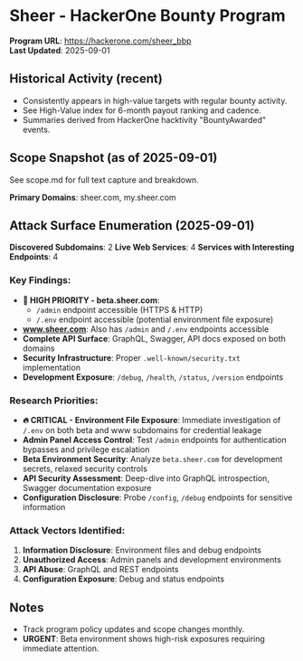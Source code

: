 # Sheer - HackerOne Bounty Program

**Program URL**: https://hackerone.com/sheer_bbp  
**Last Updated**: 2025-09-01  

## Historical Activity (recent)

- Consistently appears in high-value targets with regular bounty activity.
- See High-Value index for 6-month payout ranking and cadence.
- Summaries derived from HackerOne hacktivity "BountyAwarded" events.

## Scope Snapshot (as of 2025-09-01)

See scope.md for full text capture and breakdown.

**Primary Domains**: sheer.com, my.sheer.com

## Attack Surface Enumeration (2025-09-01)

**Discovered Subdomains**: 2
**Live Web Services**: 4
**Services with Interesting Endpoints**: 4

### Key Findings:
- **🚨 HIGH PRIORITY - beta.sheer.com**: 
  - `/admin` endpoint accessible (HTTPS & HTTP)
  - `/.env` endpoint accessible (potential environment file exposure)
- **www.sheer.com**: Also has `/admin` and `/.env` endpoints accessible
- **Complete API Surface**: GraphQL, Swagger, API docs exposed on both domains
- **Security Infrastructure**: Proper `.well-known/security.txt` implementation
- **Development Exposure**: `/debug`, `/health`, `/status`, `/version` endpoints

### Research Priorities:
- **🔥 CRITICAL - Environment File Exposure**: Immediate investigation of `/.env` on both beta and www subdomains for credential leakage
- **Admin Panel Access Control**: Test `/admin` endpoints for authentication bypasses and privilege escalation
- **Beta Environment Security**: Analyze `beta.sheer.com` for development secrets, relaxed security controls
- **API Security Assessment**: Deep-dive into GraphQL introspection, Swagger documentation exposure
- **Configuration Disclosure**: Probe `/config`, `/debug` endpoints for sensitive information

### Attack Vectors Identified:
1. **Information Disclosure**: Environment files and debug endpoints
2. **Unauthorized Access**: Admin panels and development environments  
3. **API Abuse**: GraphQL and REST endpoints
4. **Configuration Exposure**: Debug and status endpoints

## Notes

- Track program policy updates and scope changes monthly.
- **URGENT**: Beta environment shows high-risk exposures requiring immediate attention.
